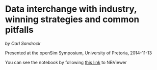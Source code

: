 # Data interchange with industry, winning strategies and common pitfalls

*by Carl Sandrock*

Presented at the openSim Symposium, University of Pretoria, 2014-11-13

You can see the notebook by following [this link](http://nbviewer.ipython.org/github/alchemyst/data-interchange/blob/master/Data%20interchange.ipynb) to NBViewer